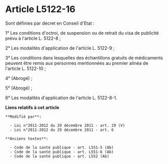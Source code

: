 # Article L5122-16

Sont définies par décret en Conseil d'Etat : 

1° Les conditions d'octroi, de suspension ou de retrait du visa de publicité prévu à l'article L. 5122-8 ; 

2° Les modalités d'application de l'article L. 5122-9 ; 

3° Les conditions dans lesquelles des échantillons gratuits de médicaments peuvent être remis aux personnes mentionnées au
premier alinéa de l'article L. 5122-10 ; 

4° (Abrogé) ; 

5° (Abrogé) ; 

6° Les modalités d'application de l'article L. 5122-8-1.

**Liens relatifs à cet article**

	**Modifié par**:

	  - Loi n°2011-2012 du 29 décembre 2011 - art. 29 (V)
	  - Loi n°2011-2012 du 29 décembre 2011 - art. 6

	**Anciens textes**:

	  - Code de la santé publique - art. L551-5 (Ab)
	  - Code de la santé publique - art. L551-6 (Ab)
	  - Code de la santé publique - art. L552 (Ab)
